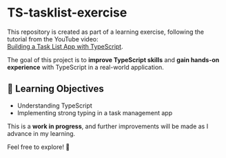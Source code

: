 # TS-tasklist-exercise

This repository is created as part of a learning exercise, following the tutorial from the YouTube video:  
[Building a Task List App with TypeScript](https://www.youtube.com/watch?v=5CBZ6DymX0Y&t=2s).

The goal of this project is to **improve TypeScript skills** and **gain hands-on experience** with TypeScript in a real-world application.

## 📌 Learning Objectives

- Understanding TypeScript
- Implementing strong typing in a task management app

This is a **work in progress**, and further improvements will be made as I advance in my learning.

Feel free to explore! 🚀
